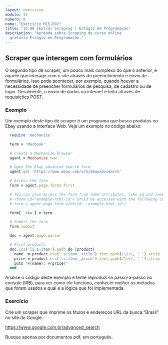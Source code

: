 ```yaml
---
layout: exercicio
modulo: 15
numero: 8
nome: "Exercício M15-E02"
title: "15.08 [Extra] Scraping | Estágio em Programação"
description: "Aprenda sobre Scraping do curso online
  gratuito Estágio em Programação."
---
```


## Scraper que interagem com formulários

O segundo tipo de scraper, um pouco mais complexo do que o anterior,
é aquele que interage com o site através do preenchimento e envio de formulários.
Isso pode acontecer, por exemplo, quando houver a necessidade de preencher
formulários de pesquisa, de cadastro ou de login. Geralmente, o envio de dados
na internet é feito através de requisições POST.

### Exemplo

Um exemplo deste tipo de scraper é um programa que busca produtos no Ebay usando
a interface Web. Veja um exemplo no código abaixo:

```ruby
  require 'mechanize'

  term = 'Macbook'

  # Create a Mechanize browser
  agent = Mechanize.new

  # Open the Ebay advanced search form
  agent.get 'https://www.ebay.com/sch/ebayadvsearch'

  # Access the form
  form = agent.page.forms.first

  # You can also access the form from some attributes, like id and name
  # <form id="example-html-id"> could be accessed with the following code:
  # form = agent.page.form_with(id: 'example-html-id')

  form['_nkw'] = term

  # Submit the form
  form.submit

  doc = agent.page.parser

  # Print products
  doc.css('li.s-item').each do |product|
    name  = product.css('.s-item__title').text.gsub(/\s+/, ' ').strip
    price = product.css('.s-item__price').text.gsub(/\s+/, ' ').strip
    puts "#{name}: #{price}"
  end
```

Analise o código deste exemplo e tente reproduzi-lo passo-a-passo no
console (IRB), para ver como ele funciona, conhecer melhor os métodos que foram
usados e qual é a lógica que foi implementada.

### Exercício

Crie um scraper que imprime os títulos e endereços URL da busca “Brasil” no
site do Google:

<https://www.google.com.br/advanced_search>

Busque apenas por documentos pdf, em português.
